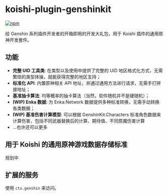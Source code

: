 # koishi-plugin-genshinkit

[![npm](https://img.shields.io/npm/v/koishi-plugin-genshinkit?style=flat-square)](https://www.npmjs.com/package/koishi-plugin-genshinkit)

给 Genshin 系列插件开发者的开箱即用的开发大礼包，用于 Koishi 插件的通用原神开发套件。

## 功能

- **完整 UID 工具类**: 在类型以及使用中提供了完整的 UID 地区格式化方式，无需繁琐的类型体操，就能获得完整的地区支持；
- **标准化 API**: 内置原神相关 API 地址，并通过通用方法进行请求，无需手打拼接地址；
- **基准抽卡算法**: 均等概率的抽卡算法（当然，软件随机并不是硬随机）；
- **(WIP) Enka 数据**: 为 Enka.Network 数据提供多种标准转换，无需手动转换各类数据；
- **(WIP) 基准伤害计算模型**: 可以根据 GenshinKit.Characters 标准角色数据来计算伤害，包括不同武器替换后的计算、期待值、不同原魔伤害计算
- ...也许还可以更多

## 用于 Koishi 的通用原神游戏数据存储标准

规划中

## 扩展的服务

使用 `ctx.genshin` 来访问。
